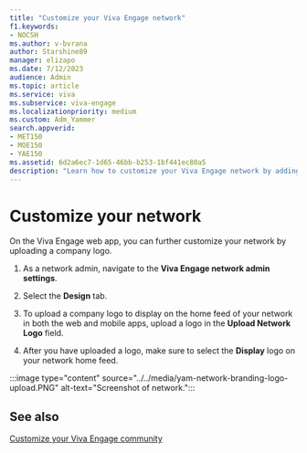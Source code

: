 ```yaml
---
title: "Customize your Viva Engage network"
f1.keywords:
- NOCSH
ms.author: v-bvrana
author: Starshine89
manager: elizapo
ms.date: 7/12/2023
audience: Admin
ms.topic: article
ms.service: viva
ms.subservice: viva-engage
ms.localizationpriority: medium
ms.custom: Adm_Yammer
search.appverid:
- MET150
- MOE150
- YAE150
ms.assetid: 6d2a6ec7-1d65-46bb-b253-1bf441ec80a5
description: "Learn how to customize your Viva Engage network by adding a logo."
---
```


# Customize your network

On the Viva Engage web app, you can further customize your network by uploading a company logo.

1. As a network admin, navigate to the **Viva Engage network admin settings**.

2. Select the **Design** tab.

3. To upload a company logo to display on the home feed of your network in both the web and mobile apps, upload a logo in the **Upload Network Logo** field.

4. After you have uploaded a logo, make sure to select the **Display** logo on your network home feed.

:::image type="content" source="../../media/yam-network-branding-logo-upload.PNG" alt-text="Screenshot of network.":::

## See also

[Customize your Viva Engage community](customize-your-community.md)
